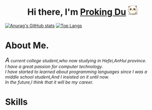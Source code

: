 <h1 align="center">Hi there, I'm <a href="https://www.blackcater.win/" target="_blank">Proking Du</a> <img
        src="hello.png" height="32" /></h1>

[![Anurag's GitHub stats](https://github-readme-stats.vercel.app/api?username=ProkingDu)](https://github.com/anuraghazra/github-readme-stats)
[![Top Langs](https://github-readme-stats.vercel.app/api/top-langs/?username=ProkingDu&layout=compact)](https://github.com/anuraghazra/github-readme-stats)
<h1>About Me.</h1>

<cite>
    <span style="font-size:20px">A</span> current college student,who now studying in Hefei,AnHui province.
    <br>
    I have a great passion for computer technology.
    <br>
    I have started to learned about programming languages since I was a middle school student,And I insisted on it until now.
    <br>
    In the future,I think that it will be my career.
</cite>

<h1>Skills</h1>
